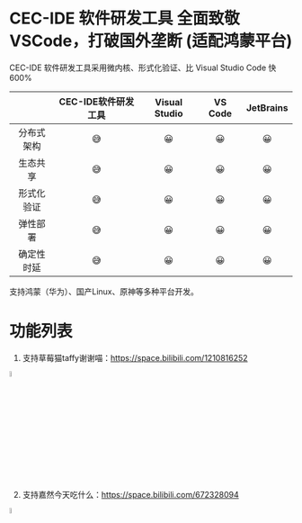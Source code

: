# CEC-IDE 软件研发工具 全面致敬 VSCode，打破国外垄断 (适配鸿蒙平台)

CEC-IDE 软件研发工具采用微内核、形式化验证、比 Visual Studio Code 快 600%

| | CEC-IDE软件研发工具 | Visual Studio | VS Code | JetBrains | 
| :-----:| :----: | :----: | :----: | :----: |
|分布式架构 |😅|😀|😀|😀|
| 生态共享 |😅|😀|😀|😀|
|形式化验证|😅|😀|😀|😀|
|弹性部署|😅|😀|😀|😀|
|确定性时延|😅|😀|😀|😀|

支持鸿蒙（华为）、国产Linux、原神等多种平台开发。

# 功能列表

1. 支持草莓猫taffy谢谢喵：https://space.bilibili.com/1210816252
<img src="https://github.com/qian-o/OpenCEC-IDE/assets/84434846/0e7e2c75-74c6-4ef5-8f54-1fa9dfefc69c" width="5%">

2. 支持嘉然今天吃什么：https://space.bilibili.com/672328094
<img src="https://github.com/qian-o/OpenCEC-IDE/assets/84434846/faf3ee5b-ebcf-4695-90e2-3584bbc3cbeb" width="5%">

